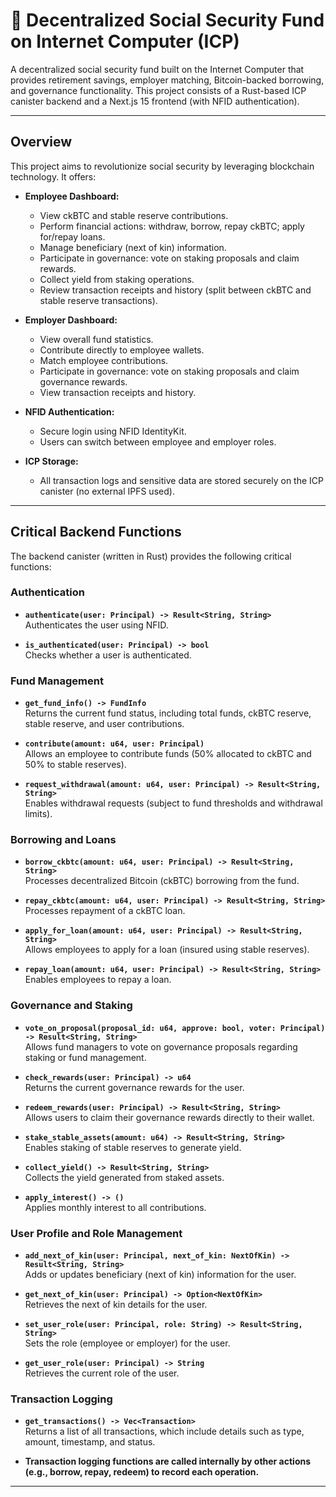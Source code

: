 # 🏦 Decentralized Social Security Fund on Internet Computer (ICP)

A decentralized social security fund built on the Internet Computer that provides retirement savings, employer matching, Bitcoin-backed borrowing, and governance functionality. This project consists of a Rust-based ICP canister backend and a Next.js 15 frontend (with NFID authentication).

---

## Overview

This project aims to revolutionize social security by leveraging blockchain technology. It offers:

- **Employee Dashboard:**  
  - View ckBTC and stable reserve contributions.
  - Perform financial actions: withdraw, borrow, repay ckBTC; apply for/repay loans.
  - Manage beneficiary (next of kin) information.
  - Participate in governance: vote on staking proposals and claim rewards.
  - Collect yield from staking operations.
  - Review transaction receipts and history (split between ckBTC and stable reserve transactions).

- **Employer Dashboard:**  
  - View overall fund statistics.
  - Contribute directly to employee wallets.
  - Match employee contributions.
  - Participate in governance: vote on staking proposals and claim governance rewards.
  - View transaction receipts and history.

- **NFID Authentication:**  
  - Secure login using NFID IdentityKit.
  - Users can switch between employee and employer roles.

- **ICP Storage:**  
  - All transaction logs and sensitive data are stored securely on the ICP canister (no external IPFS used).

---

## Critical Backend Functions

The backend canister (written in Rust) provides the following critical functions:

### Authentication
- **`authenticate(user: Principal) -> Result<String, String>`**  
  Authenticates the user using NFID.

- **`is_authenticated(user: Principal) -> bool`**  
  Checks whether a user is authenticated.

### Fund Management
- **`get_fund_info() -> FundInfo`**  
  Returns the current fund status, including total funds, ckBTC reserve, stable reserve, and user contributions.

- **`contribute(amount: u64, user: Principal)`**  
  Allows an employee to contribute funds (50% allocated to ckBTC and 50% to stable reserves).

- **`request_withdrawal(amount: u64, user: Principal) -> Result<String, String>`**  
  Enables withdrawal requests (subject to fund thresholds and withdrawal limits).

### Borrowing and Loans
- **`borrow_ckbtc(amount: u64, user: Principal) -> Result<String, String>`**  
  Processes decentralized Bitcoin (ckBTC) borrowing from the fund.

- **`repay_ckbtc(amount: u64, user: Principal) -> Result<String, String>`**  
  Processes repayment of a ckBTC loan.

- **`apply_for_loan(amount: u64, user: Principal) -> Result<String, String>`**  
  Allows employees to apply for a loan (insured using stable reserves).

- **`repay_loan(amount: u64, user: Principal) -> Result<String, String>`**  
  Enables employees to repay a loan.

### Governance and Staking
- **`vote_on_proposal(proposal_id: u64, approve: bool, voter: Principal) -> Result<String, String>`**  
  Allows fund managers to vote on governance proposals regarding staking or fund management.

- **`check_rewards(user: Principal) -> u64`**  
  Returns the current governance rewards for the user.

- **`redeem_rewards(user: Principal) -> Result<String, String>`**  
  Allows users to claim their governance rewards directly to their wallet.

- **`stake_stable_assets(amount: u64) -> Result<String, String>`**  
  Enables staking of stable reserves to generate yield.

- **`collect_yield() -> Result<String, String>`**  
  Collects the yield generated from staked assets.

- **`apply_interest() -> ()`**  
  Applies monthly interest to all contributions.

### User Profile and Role Management
- **`add_next_of_kin(user: Principal, next_of_kin: NextOfKin) -> Result<String, String>`**  
  Adds or updates beneficiary (next of kin) information for the user.

- **`get_next_of_kin(user: Principal) -> Option<NextOfKin>`**  
  Retrieves the next of kin details for the user.

- **`set_user_role(user: Principal, role: String) -> Result<String, String>`**  
  Sets the role (employee or employer) for the user.

- **`get_user_role(user: Principal) -> String`**  
  Retrieves the current role of the user.

### Transaction Logging
- **`get_transactions() -> Vec<Transaction>`**  
  Returns a list of all transactions, which include details such as type, amount, timestamp, and status.
  
- **Transaction logging functions are called internally by other actions (e.g., borrow, repay, redeem) to record each operation.**

---
